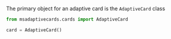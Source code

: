 The primary object for an adaptive card is the `AdaptiveCard` class

```python
from msadaptivecards.cards import AdaptiveCard

card = AdaptiveCard()
```
